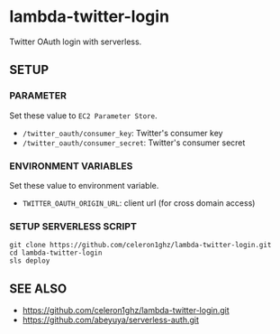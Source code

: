 # lambda-twitter-login
Twitter OAuth login with serverless.


## SETUP
### PARAMETER
Set these value to `EC2 Parameter Store`.

 * `/twitter_oauth/consumer_key`: Twitter's consumer key
 * `/twitter_oauth/consumer_secret`: Twitter's consumer secret


### ENVIRONMENT VARIABLES
Set these value to environment variable.

 * `TWITTER_OAUTH_ORIGIN_URL`: client url (for cross domain access)


### SETUP SERVERLESS SCRIPT
```
git clone https://github.com/celeron1ghz/lambda-twitter-login.git
cd lambda-twitter-login
sls deploy
```


## SEE ALSO
 * https://github.com/celeron1ghz/lambda-twitter-login.git
 * https://github.com/abeyuya/serverless-auth.git

